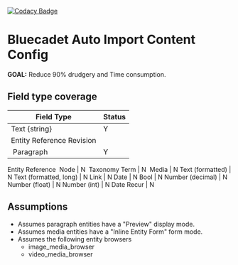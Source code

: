 [![Codacy Badge](https://api.codacy.com/project/badge/Grade/02ad1c27f5a141a98d7d0a1508bf081d)](https://www.codacy.com/app/pingevt/bc_aicc?utm_source=github.com&amp;utm_medium=referral&amp;utm_content=bluecadet/bc_aicc&amp;utm_campaign=Badge_Grade)

# Bluecadet Auto Import Content Config

**GOAL:** Reduce 90% drudgery and Time consumption.

## Field type coverage

Field Type | Status
--- | ---
Text {string} | Y
Entity Reference Revision |
&nbsp;Paragraph | Y
Entity Reference
&nbsp;Node | N
&nbsp;Taxonomy Term | N
&nbsp;Media | N
Text (formatted) | N
Text (formatted, long) | N
Link | N
Date | N
Bool | N
Number (decimal) | N
Number (float) | N
Number (int) | N
Date Recur | N


## Assumptions

- Assumes paragraph entities have a "Preview" display mode.
- Assumes media entities have a "Inline Entity Form" form mode.
- Assumes the following entity browsers
  - image_media_browser
  - video_media_browser